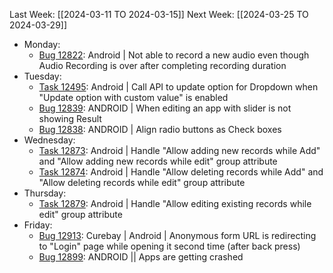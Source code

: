 Last Week: [[2024-03-11 TO 2024-03-15]]
Next Week: [[2024-03-25 TO 2024-03-29]]
- Monday:
	- [Bug 12822](https://dev.azure.com/appsteer/appsteer.io/_workitems/edit/12822): Android | Not able to record a new audio even though Audio Recording is over after completing recording duration
- Tuesday:
	- [Task 12495](https://dev.azure.com/appsteer/appsteer.io/_workitems/edit/12495): Android | Call API to update option for Dropdown when "Update option with custom value" is enabled
	- [Bug 12839](https://dev.azure.com/appsteer/appsteer.io/_workitems/edit/12839): ANDROID | When editing an app with slider is not showing Result
	- [Bug 12838](https://dev.azure.com/appsteer/appsteer.io/_workitems/edit/12838): ANDROID | Align radio buttons as Check boxes
- Wednesday:
	- [Task 12873](https://dev.azure.com/appsteer/appsteer.io/_workitems/edit/12873): Android | Handle "Allow adding new records while Add" and "Allow adding new records while edit" group attribute
	- [Task 12874](https://dev.azure.com/appsteer/appsteer.io/_workitems/edit/12874): Android | Handle "Allow deleting records while Add" and "Allow deleting records while edit" group attribute
- Thursday:
	- [Task 12879](https://dev.azure.com/appsteer/appsteer.io/_workitems/edit/12879): Android | Handle "Allow editing existing records while edit" group attribute
- Friday:
	- [Bug 12913](https://dev.azure.com/appsteer/appsteer.io/_workitems/edit/12913): Curebay | Android | Anonymous form URL is redirecting to "Login" page while opening it second time (after back press)
	- [Bug 12899](https://dev.azure.com/appsteer/appsteer.io/_workitems/edit/12899): ANDROID || Apps are getting crashed